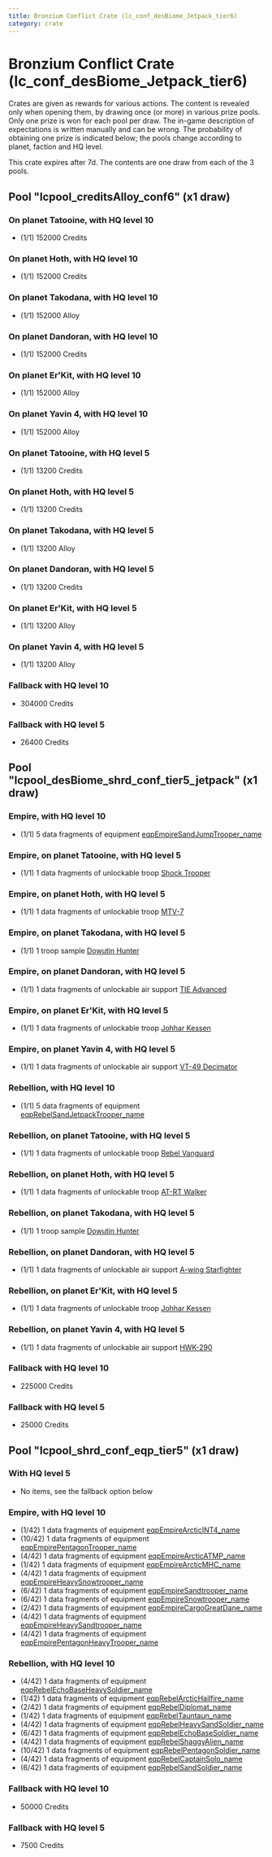 ```yaml
---
title: Bronzium Conflict Crate (lc_conf_desBiome_Jetpack_tier6)
category: crate
---
```


# Bronzium Conflict Crate (lc_conf_desBiome_Jetpack_tier6)

Crates are given as rewards for various actions. The content is revealed only when opening them, by drawing once (or more) in various prize pools. Only one prize is won for each pool per draw. The in-game description of expectations is written manually and can be wrong. The probability of obtaining one prize is indicated below; the pools change according to planet, faction and HQ level.

This crate expires after 7d. The contents are one draw from each of the 3 pools.

## Pool "lcpool_creditsAlloy_conf6" (x1 draw)

### On planet Tatooine, with HQ level 10

  * (1/1) 152000 Credits

### On planet Hoth, with HQ level 10

  * (1/1) 152000 Credits

### On planet Takodana, with HQ level 10

  * (1/1) 152000 Alloy

### On planet Dandoran, with HQ level 10

  * (1/1) 152000 Credits

### On planet Er'Kit, with HQ level 10

  * (1/1) 152000 Alloy

### On planet Yavin 4, with HQ level 10

  * (1/1) 152000 Alloy

### On planet Tatooine, with HQ level 5

  * (1/1) 13200 Credits

### On planet Hoth, with HQ level 5

  * (1/1) 13200 Credits

### On planet Takodana, with HQ level 5

  * (1/1) 13200 Alloy

### On planet Dandoran, with HQ level 5

  * (1/1) 13200 Credits

### On planet Er'Kit, with HQ level 5

  * (1/1) 13200 Alloy

### On planet Yavin 4, with HQ level 5

  * (1/1) 13200 Alloy

### Fallback with HQ level 10

  * 304000 Credits

### Fallback with HQ level 5

  * 26400 Credits

## Pool "lcpool_desBiome_shrd_conf_tier5_jetpack" (x1 draw)

### Empire, with HQ level 10

  * (1/1) 5 data fragments of equipment [eqpEmpireSandJumpTrooper_name](eqpEmpireSandJumpTrooper_name)

### Empire, on planet Tatooine, with HQ level 5

  * (1/1) 1 data fragments of unlockable troop [Shock Trooper](Shock)

### Empire, on planet Hoth, with HQ level 5

  * (1/1) 1 data fragments of unlockable troop [MTV-7](MTV7)

### Empire, on planet Takodana, with HQ level 5

  * (1/1) 1 troop sample [Dowutin Hunter](EmpireBrute)

### Empire, on planet Dandoran, with HQ level 5

  * (1/1) 1 data fragments of unlockable air support [TIE Advanced](TieAdvanced)

### Empire, on planet Er'Kit, with HQ level 5

  * (1/1) 1 data fragments of unlockable troop [Johhar Kessen](EmpireJohhar)

### Empire, on planet Yavin 4, with HQ level 5

  * (1/1) 1 data fragments of unlockable air support [VT-49 Decimator](VT49)

### Rebellion, with HQ level 10

  * (1/1) 5 data fragments of equipment [eqpRebelSandJetpackTrooper_name](eqpRebelSandJetpackTrooper_name)

### Rebellion, on planet Tatooine, with HQ level 5

  * (1/1) 1 data fragments of unlockable troop [Rebel Vanguard](Vanguard)

### Rebellion, on planet Hoth, with HQ level 5

  * (1/1) 1 data fragments of unlockable troop [AT-RT Walker](ATRT)

### Rebellion, on planet Takodana, with HQ level 5

  * (1/1) 1 troop sample [Dowutin Hunter](RebelBrute)

### Rebellion, on planet Dandoran, with HQ level 5

  * (1/1) 1 data fragments of unlockable air support [A-wing Starfighter](AWing)

### Rebellion, on planet Er'Kit, with HQ level 5

  * (1/1) 1 data fragments of unlockable troop [Johhar Kessen](RebelJohhar)

### Rebellion, on planet Yavin 4, with HQ level 5

  * (1/1) 1 data fragments of unlockable air support [HWK-290](HWK290)

### Fallback with HQ level 10

  * 225000 Credits

### Fallback with HQ level 5

  * 25000 Credits

## Pool "lcpool_shrd_conf_eqp_tier5" (x1 draw)

### With HQ level 5

  * No items, see the fallback option below

### Empire, with HQ level 10

  * (1/42) 1 data fragments of equipment [eqpEmpireArcticINT4_name](eqpEmpireArcticINT4_name)
  * (10/42) 1 data fragments of equipment [eqpEmpirePentagonTrooper_name](eqpEmpirePentagonTrooper_name)
  * (4/42) 1 data fragments of equipment [eqpEmpireArcticATMP_name](eqpEmpireArcticATMP_name)
  * (1/42) 1 data fragments of equipment [eqpEmpireArcticMHC_name](eqpEmpireArcticMHC_name)
  * (4/42) 1 data fragments of equipment [eqpEmpireHeavySnowtrooper_name](eqpEmpireHeavySnowtrooper_name)
  * (6/42) 1 data fragments of equipment [eqpEmpireSandtrooper_name](eqpEmpireSandtrooper_name)
  * (6/42) 1 data fragments of equipment [eqpEmpireSnowtrooper_name](eqpEmpireSnowtrooper_name)
  * (2/42) 1 data fragments of equipment [eqpEmpireCargoGreatDane_name](eqpEmpireCargoGreatDane_name)
  * (4/42) 1 data fragments of equipment [eqpEmpireHeavySandtrooper_name](eqpEmpireHeavySandtrooper_name)
  * (4/42) 1 data fragments of equipment [eqpEmpirePentagonHeavyTrooper_name](eqpEmpirePentagonHeavyTrooper_name)

### Rebellion, with HQ level 10

  * (4/42) 1 data fragments of equipment [eqpRebelEchoBaseHeavySoldier_name](eqpRebelEchoBaseHeavySoldier_name)
  * (1/42) 1 data fragments of equipment [eqpRebelArcticHailfire_name](eqpRebelArcticHailfire_name)
  * (2/42) 1 data fragments of equipment [eqpRebelDiplomat_name](eqpRebelDiplomat_name)
  * (1/42) 1 data fragments of equipment [eqpRebelTauntaun_name](eqpRebelTauntaun_name)
  * (4/42) 1 data fragments of equipment [eqpRebelHeavySandSoldier_name](eqpRebelHeavySandSoldier_name)
  * (6/42) 1 data fragments of equipment [eqpRebelEchoBaseSoldier_name](eqpRebelEchoBaseSoldier_name)
  * (4/42) 1 data fragments of equipment [eqpRebelShaggyAlien_name](eqpRebelShaggyAlien_name)
  * (10/42) 1 data fragments of equipment [eqpRebelPentagonSoldier_name](eqpRebelPentagonSoldier_name)
  * (4/42) 1 data fragments of equipment [eqpRebelCaptainSolo_name](eqpRebelCaptainSolo_name)
  * (6/42) 1 data fragments of equipment [eqpRebelSandSoldier_name](eqpRebelSandSoldier_name)

### Fallback with HQ level 10

  * 50000 Credits

### Fallback with HQ level 5

  * 7500 Credits
